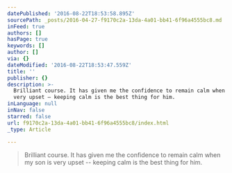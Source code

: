 ```yaml
---
datePublished: '2016-08-22T18:53:58.895Z'
sourcePath: _posts/2016-04-27-f9170c2a-13da-4a01-bb41-6f96a4555bc8.md
inFeed: true
authors: []
hasPage: true
keywords: []
author: []
via: {}
dateModified: '2016-08-22T18:53:47.559Z'
title: ''
publisher: {}
description: >-
  Brilliant course. It has given me the confidence to remain calm when my son is
  very upset – keeping calm is the best thing for him.
inLanguage: null
inNav: false
starred: false
url: f9170c2a-13da-4a01-bb41-6f96a4555bc8/index.html
_type: Article

---
```

> Brilliant course. It has given me the confidence to remain calm when my son is very upset -- keeping calm is the best thing for him.